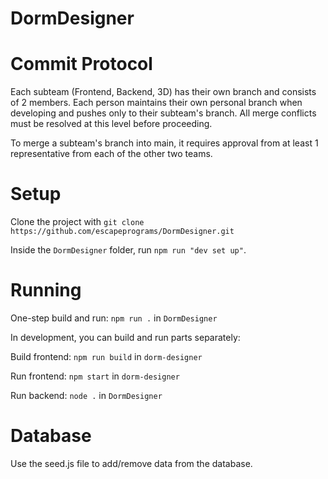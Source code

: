 # DormDesigner

# Commit Protocol

Each subteam (Frontend, Backend, 3D) has their own branch and consists of 2 members. Each person maintains their own personal branch when developing and pushes only to their subteam's branch. All merge conflicts must be resolved at this level before proceeding. 

To merge a subteam's branch into main, it requires approval from at least 1 representative from each of the other two teams.

# Setup

Clone the project with `git clone https://github.com/escapeprograms/DormDesigner.git`

Inside the `DormDesigner` folder, run `npm run "dev set up"`.

# Running
One-step build and run: `npm run .` in `DormDesigner`

In development, you can build and run parts separately:

Build frontend: `npm run build` in `dorm-designer`

Run frontend: `npm start` in `dorm-designer`

Run backend: `node .` in `DormDesigner`

# Database
Use the seed.js file to add/remove data from the database. 
